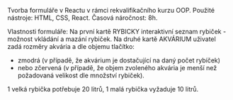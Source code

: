 Tvorba formuláře v Reactu v rámci rekvalifikačního kurzu OOP. Použité nástroje: HTML, CSS, React. Časová náročnost: 8h.

Vlastnosti formuláře:
Na první kartě RYBICKY interaktivní seznam rybiček - možnost vkládání a mazání rybiček.
Na druhé kartě AKVÁRIUM uživatel zadá rozměry akvária a dle objemu tlačítko:
- zmodrá (v případě, že akvárium je dostačující na daný počet rybíček) 
- nebo zčervená (v případě, že objem zvoleného akvária je menší než požadovaná velikost dle množství rybiček).

1 velká rybička potřebuje 20 litrů, 1 malá rybička vyžaduje 10 litrů. 
